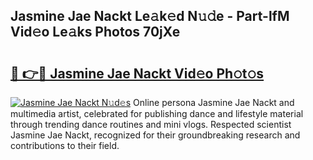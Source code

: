 ## Jasmine Jae Nackt Le𝚊k𝚎d N𝚞𝚍e - Part-lfM Vid𝚎o Le𝚊ks Photos 70jXe

# <h2><a href="http://fb5xk70.evod.top/?m=Jasmine+Jae+Nackt">🔗 👉🔴 Jasmine Jae Nackt Vid𝚎o Ph𝚘t𝚘s</a></h2>

[![Jasmine Jae Nackt N𝚞d𝚎s](https://i.imgur.com/8V9OHl7.gif)](http://fb5xk70.evod.top/?m=Jasmine+Jae+Nackt)
Online persona Jasmine Jae Nackt and multimedia artist, celebrated for publishing dance and lifestyle material through trending dance routines and mini vlogs. Respected scientist Jasmine Jae Nackt, recognized for their groundbreaking research and contributions to their field. 
